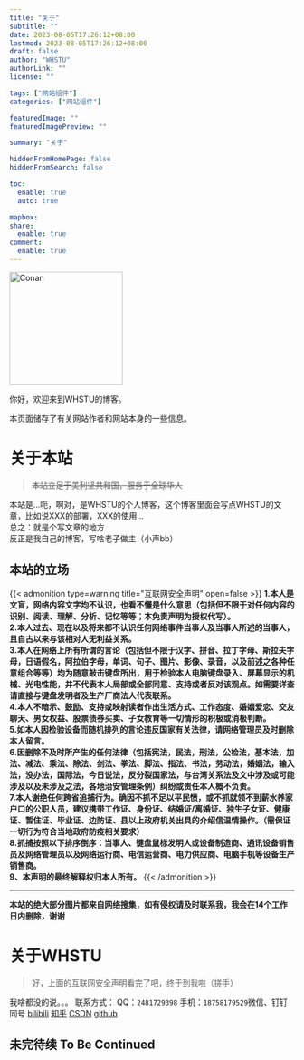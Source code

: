 ```yaml
---
title: "关于"
subtitle: ""
date: 2023-08-05T17:26:12+08:00
lastmod: 2023-08-05T17:26:12+08:00
draft: false
author: "WHSTU"
authorLink: ""
license: ""

tags: ["网站组件"]
categories: ["网站组件"]

featuredImage: ""
featuredImagePreview: ""

summary: "关于"

hiddenFromHomePage: false
hiddenFromSearch: false

toc:
  enable: true
  auto: true

mapbox:
share:
  enable: true
comment:
  enable: true
---
```

<img src="https://image.whstu.us.kg/conan.png" height="200" width="auto" alt="Conan">

你好，欢迎来到WHSTU的博客。

本页面储存了有关网站作者和网站本身的一些信息。
# 关于本站
>~~本站立足于美利坚共和国，服务于全球华人~~


本站是...呃，啊对，是WHSTU的个人博客，这个博客里面会写点WHSTU的文章，比如说XXX的部署，XXX的使用...  
总之：就是个写文章的地方  
反正是我自己的博客，写啥老子做主（小声bb）
## 本站的立场  

{{< admonition type=warning title="互联网安全声明" open=false >}}
**1.本人是文盲，网络内容文字均不认识，也看不懂是什么意思（包括但不限于对任何内容的识别、阅读、理解、分析、记忆等等；本免责声明为授权代写）。  
2.本人过去、现在以及将来都不认识任何网络事件当事人及当事人所述的当事人，且自古以来与该相对人无利益关系。  
3.本人在网络上所有所谓的言论（包括但不限于汉字、拼音、拉丁字母、斯拉夫字母，日语假名，阿拉伯字母，单词、句子、图片、影像、录音，以及前述之各种任意组合等等）均为随意敲击键盘所出，用于检验本人电脑键盘录入、屏幕显示的机械、光电性能，并不代表本人局部或全部同意、支持或者反对该观点。如需要详查请直接与键盘发明者及生产厂商法人代表联系。  
4.本人不暗示、鼓励、支持或映射读者作出生活方式、工作态度、婚姻爱恋、交友聊天、男女权益、股票债券买卖、子女教育等一切情形的积极或消极判断。  
5.如本人因检验设备而随机排列的言论违反国家有关法律，请网络管理员及时删除本人留言。  
6.因删除不及时所产生的任何法律（包括宪法，民法，刑法，公检法，基本法，加法、减法、乘法、除法、剑法、拳法、脚法、指法、书法，劳动法，婚姻法，输入法，没办法，国际法，今日说法，反分裂国家法，与台湾关系法及文中涉及或可能涉及以及未涉及之法，各地治安管理条例）纠纷或责任本人概不负责。  
7.本人谢绝任何跨省追捕行为。确因不抓不足以平民愤，或不抓就领不到薪水养家户口的公职人员，建议携带工作证、身份证、结婚证/离婚证、独生子女证、健康证、暂住证、毕业证、边防证、县以上政府机关出具的介绍信温情操作。（需保证一切行为符合当地政府防疫相关要求）  
8.抓捕按照以下排序倒序：当事人、键盘鼠标发明人或设备制造商、通讯设备销售员及网络管理员以及网络运行商、电信运营商、电力供应商、电脑手机等设备生产销售商。  
9、本声明的最终解释权归本人所有。**
{{< /admonition >}}  

---
**本站的绝大部分图片都来自网络搜集，如有侵权请及时联系我，我会在14个工作日内删除，谢谢**  
# 关于WHSTU
>好，上面的互联网安全声明看完了吧，终于到我啦（搓手）

我啥都没的说。。。
联系方式：
QQ：`2481729398`
手机：`18758179529`微信、钉钉同号
[bilibili](https://space.bilibili.com/1889214948)
[知乎](https://www.zhihu.com/people/94-50-75-71)
[CSDN](https://blog.csdn.net/yys365)
[github](https://github.com/whstu)

## 未完待续 To Be Continued